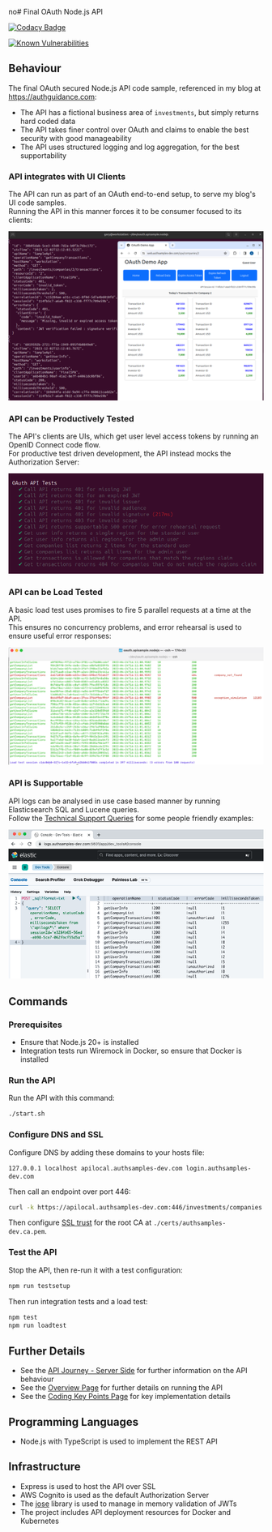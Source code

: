 no# Final OAuth Node.js API

[![Codacy Badge](https://api.codacy.com/project/badge/Grade/adc8714adb3446f3858f16e15c2118e0)](https://app.codacy.com/gh/gary-archer/oauth.apisample.nodejs?utm_source=github.com&utm_medium=referral&utm_content=gary-archer/oauth.apisample.nodejs&utm_campaign=Badge_Grade)

[![Known Vulnerabilities](https://snyk.io/test/github/gary-archer/oauth.apisample.nodejs/badge.svg?targetFile=package.json)](https://snyk.io/test/github/gary-archer/oauth.apisample.nodejs?targetFile=package.json)

## Behaviour

The final OAuth secured Node.js API code sample, referenced in my blog at https://authguidance.com:

- The API has a fictional business area of `investments`, but simply returns hard coded data
- The API takes finer control over OAuth and claims to enable the best security with good manageability
- The API uses structured logging and log aggregation, for the best supportability

### API integrates with UI Clients

The API can run as part of an OAuth end-to-end setup, to serve my blog's UI code samples.\
Running the API in this manner forces it to be consumer focused to its clients:

![SPA and API](./images/spa-and-api.png)

### API can be Productively Tested

The API's clients are UIs, which get user level access tokens by running an OpenID Connect code flow.\
For productive test driven development, the API instead mocks the Authorization Server:

![Test Driven Development](./images/tests.png)

### API can be Load Tested

A basic load test uses promises to fire 5 parallel requests at a time at the API.\
This ensures no concurrency problems, and error rehearsal is used to ensure useful error responses:

![Load Test](./images/loadtest.png)

### API is Supportable

API logs can be analysed in use case based manner by running Elasticsearch SQL and Lucene queries.\
Follow the [Technical Support Queries](https://authguidance.com/2019/08/02/intelligent-api-platform-analysis/) for some people friendly examples:

![Support Queries](./images/support-queries.png)

## Commands

### Prerequisites

- Ensure that Node.js 20+ is installed
- Integration tests run Wiremock in Docker, so ensure that Docker is installed

### Run the API

Run the API with this command:

```bash
./start.sh
```

### Configure DNS and SSL

Configure DNS by adding these domains to your hosts file:

```text
127.0.0.1 localhost apilocal.authsamples-dev.com login.authsamples-dev.com
```

Then call an endpoint over port 446:

```bash
curl -k https://apilocal.authsamples-dev.com:446/investments/companies
```

Then configure [SSL trust](https://authguidance.com/2017/11/11/developer-ssl-setup) for the root CA at `./certs/authsamples-dev.ca.pem`.

### Test the API

Stop the API, then re-run it with a test configuration:

```bash
npm run testsetup
```

Then run integration tests and a load test:

```bash
npm test
npm run loadtest
```

## Further Details

* See the [API Journey - Server Side](https://authguidance.com/api-journey-server-side/) for further information on the API behaviour
* See the [Overview Page](https://authguidance.com/api-architecture-node/) for further details on running the API
* See the [Coding Key Points Page](https://authguidance.com/final-nodeapi-coding-key-points/) for key implementation details

## Programming Languages

* Node.js with TypeScript is used to implement the REST API

## Infrastructure

* Express is used to host the API over SSL
* AWS Cognito is used as the default Authorization Server
* The [jose](https://github.com/panva/jose) library is used to manage in memory validation of JWTs
* The project includes API deployment resources for Docker and Kubernetes
